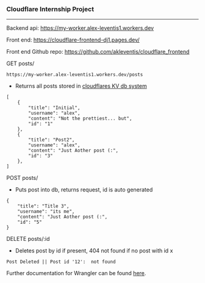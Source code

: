 
### Cloudflare Internship Project
-------------
Backend api: https://my-worker.alex-leventis1.workers.dev

Front end: https://cloudflare-frontend-dj1.pages.dev/

Front end Github repo: https://github.com/akleventis/cloudflare_frontend

GET posts/

`https://my-worker.alex-leventis1.workers.dev/posts`
 - Returns all posts stored in [cloudflares KV db system](https://developers.cloudflare.com/workers/runtime-apis/kv)
```
[
    {
        "title": "Initial",
        "username": "alex",
        "content": "Not the prettiest... but",
        "id": "1"
    },
    {
        "title": "Post2",
        "username": "alex",
        "content": "Just Aother post (:",
        "id": "3"
    },
]
```
POST posts/
 - Puts post into db, returns request, id is auto generated
```
{
    "title": "Title 3",
    "username": "its me",
    "content": "Just Aother post (:",
    "id": "5"
}
```
DELETE posts/:id
 - Deletes post by id if present, 404 not found if no post with id x
 ```
 Post Deleted || Post id '12':  not found
 ```




Further documentation for Wrangler can be found [here](https://developers.cloudflare.com/workers/tooling/wrangler).
